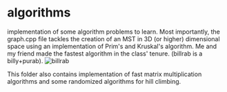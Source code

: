 # algorithms
implementation of some algorithm problems to learn. 
Most importantly, the graph.cpp file tackles the creation of an MST in 3D (or higher) dimensional space using an implementation of Prim's and Kruskal's algorithm. Me and my friend made the fastest algorithm in the class' tenure. (billrab is a billy+purab). 
![billrab](https://github.com/prbsth/winning-algorithms/assets/34644276/0c2f7e9e-4eff-491e-af99-69bff61f3b67)

This folder also contains implementation of fast matrix multiplication algorithms and some randomized algorithms for hill climbing. 

